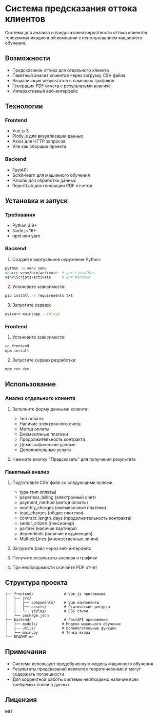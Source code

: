 # Система предсказания оттока клиентов

Система для анализа и предсказания вероятности оттока клиентов телекоммуникационной компании с использованием машинного обучения.

## Возможности

- Предсказание оттока для отдельного клиента
- Пакетный анализ клиентов через загрузку CSV файла
- Визуализация результатов с помощью графиков
- Генерация PDF отчета с результатами анализа
- Интерактивный веб-интерфейс

## Технологии

### Frontend
- Vue.js 3
- Plotly.js для визуализации данных
- Axios для HTTP запросов
- Vite как сборщик проекта

### Backend
- FastAPI
- Scikit-learn для машинного обучения
- Pandas для обработки данных
- ReportLab для генерации PDF отчетов

## Установка и запуск

### Требования
- Python 3.8+
- Node.js 16+
- npm или yarn

### Backend

1. Создайте виртуальное окружение Python:
```bash
python -m venv venv
source venv/bin/activate  # для Linux/Mac
venv\Scripts\activate     # для Windows
```

2. Установите зависимости:
```bash
pip install -r requirements.txt
```

3. Запустите сервер:
```bash
uvicorn main:app --reload
```

### Frontend

1. Установите зависимости:
```bash
cd frontend
npm install
```

2. Запустите сервер разработки:
```bash
npm run dev
```

## Использование

### Анализ отдельного клиента

1. Заполните форму данными клиента:
   - Тип оплаты
   - Наличие электронного счета
   - Метод оплаты
   - Ежемесячные платежи
   - Продолжительность контракта
   - Демографические данные
   - Дополнительные услуги

2. Нажмите кнопку "Предсказать" для получения результата

### Пакетный анализ

1. Подготовьте CSV файл со следующими полями:
   - type (тип оплаты)
   - paperless_billing (электронный счет)
   - payment_method (метод оплаты)
   - monthly_charges (ежемесячные платежи)
   - total_charges (общие платежи)
   - contract_length_days (продолжительность контракта)
   - senior_citizen (пенсионер)
   - partner (наличие партнера)
   - dependents (наличие иждивенцев)
   - MultipleLines (множественные линии)

2. Загрузите файл через веб-интерфейс
3. Получите результаты анализа и графики
4. При необходимости скачайте PDF отчет

## Структура проекта

```
├── frontend/              # Vue.js приложение
│   ├── src/
│   │   ├── components/    # Vue компоненты
│   │   ├── assets/        # Статические ресурсы
│   │   └── styles/        # CSS стили
│   └── package.json
├── backend/               # FastAPI приложение
│   ├── models/           # Модели машинного обучения
│   ├── utils/            # Вспомогательные функции
│   └── main.py           # Точка входа
└── README.md
```

## Примечания

- Система использует предобученную модель машинного обучения
- Результаты предсказаний являются теоретическими и могут содержать погрешности
- Для корректной работы системы необходимо наличие всех требуемых полей в данных

## Лицензия

MIT 
